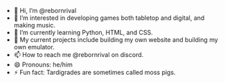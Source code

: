 - 👋 Hi, I’m @rebornrival
- 👀 I’m interested in developing games both tabletop and digital, and making music.
- 🌱 I’m currently learning Python, HTML, and CSS.
- 🧌 My current projects include building my own website and building my own emulator. 
- 📫 How to reach me @rebornrival on discord.
- 😄 Pronouns: he/him
- ⚡ Fun fact: Tardigrades are sometimes called moss pigs.

<!---
rebornrival/rebornrival is a ✨ special ✨ repository because its `README.md` (this file) appears on your GitHub profile.
You can click the Preview link to take a look at your changes.
--->
